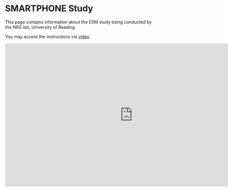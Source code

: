# SMARTPHONE Study
This page contains information about the ESM study being conducted by the NRG lab, University of Reading.

You may access the instructions via [video](ESM_Study#video.md)

<iframe width="836" height="470" src="https://www.youtube.com/embed/AivE2o9IXr4" title="University of Reading || PsyMate2 || Study Instructions" frameborder="0" allow="accelerometer; autoplay; clipboard-write; encrypted-media; gyroscope; picture-in-picture" allowfullscreen></iframe>
